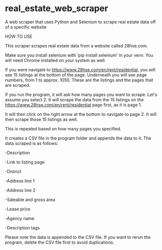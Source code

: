 # real_estate_web_scraper
A web scraper that uses Python and Selenium to scrape real estate data off of a specific website

HOW TO USE

This scraper scrapes real estate data from a website called 28hse.com.

Make sure you install selenium with 'pip install selenium' in your venv.
You will need Chrome installed on your system as well.

If you were navigate to https://www.28hse.com/en/rent/residential, you will see 15 listings
at the bottom of the page. Underneath you will see page numbers, from 1 to approx. 1050. These
are the listings and the pages that are scraped.

If you run the program, it will ask how many pages you want to scrape. Let's assume you select 2.
It will scrape the data from the 15 listings on the https://www.28hse.com/en/rent/residential 
page first, as it is page 1. 

It will then click on the right arrow at the bottom to navigate to page 2. It will then
scrape those 15 listings as well.

This is repeated based on how many pages you specified.

It creates a CSV file in the program folder and appends the data to it. The data scraped is as follows:

-Description

-Link to listing page

-District

-Address line 1

-Address line 2

-Saleable and gross area

-Lease price

-Agency name

-Description tags

Please note the data is appended to the CSV file. If you want to rerun the program, delete
the CSV file first to avoid duplications.
